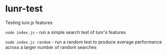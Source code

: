 # lunr-test
Testing lunr.js features

`node index.js` - run a simple search test of lunr's features

`node index.js random` - run a random test to produce average performance across a larger number of random searches
